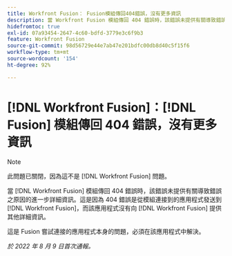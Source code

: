 ```yaml
---
title: Workfront Fusion： Fusion模組傳回404錯誤，沒有更多資訊
description: 當 Workfront Fusion 模組傳回 404 錯誤時，該錯誤未提供有關導致錯誤之原因的進一步詳細資訊。這是因為 404 錯誤是從模組連接到的應用程式發送到 Workfront Fusion，而該應用程式沒有向 Workfront Fusion 提供其他詳細資訊。
hidefromtoc: true
exl-id: 07a93454-2647-4c60-bdfd-3779e3c6f9b3
feature: Workfront Fusion
source-git-commit: 98d56729e44e7ab47e201bdfc00db8d40c5f15f6
workflow-type: tm+mt
source-wordcount: '154'
ht-degree: 92%

---
```


# [!DNL Workfront Fusion]：[!DNL Fusion] 模組傳回 404 錯誤，沒有更多資訊

>[!NOTE]
>
>此問題已關閉，因為這不是 [!DNL Workfront Fusion] 問題。

當 [!DNL Workfront Fusion] 模組傳回 404 錯誤時，該錯誤未提供有關導致錯誤之原因的進一步詳細資訊。這是因為 404 錯誤是從模組連接到的應用程式發送到 [!DNL Workfront Fusion]，而該應用程式沒有向 [!DNL Workfront Fusion] 提供其他詳細資訊。

這是 Fusion 嘗試連接的應用程式本身的問題，必須在該應用程式中解決。

_於 2022 年 8 月 9 日首次通報。_
